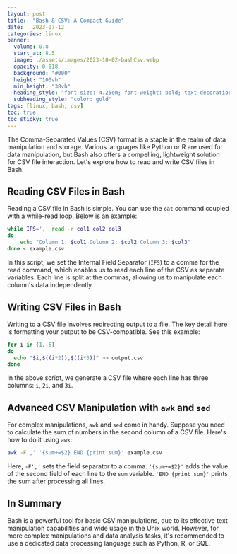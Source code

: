 ```yaml
---
layout: post
title:  "Bash & CSV: A Compact Guide"
date:   2023-07-12
categories: linux
banner:
  volume: 0.8
  start_at: 8.5
  image: ./assets/images/2023-10-02-bashCsv.webp
  opacity: 0.618
  background: "#000"
  height: "100vh"
  min_height: "38vh"
  heading_style: "font-size: 4.25em; font-weight: bold; text-decoration: underline"
  subheading_style: "color: gold"
tags: [linux, bash, csv]
toc: true
toc_sticky: true
---
```


The Comma-Separated Values (CSV) format is a staple in the realm of data manipulation and storage. Various languages like Python or R are used for data manipulation, but Bash also offers a compelling, lightweight solution for CSV file interaction. Let's explore how to read and write CSV files in Bash.

## Reading CSV Files in Bash

Reading a CSV file in Bash is simple. You can use the `cat` command coupled with a while-read loop. Below is an example:

```bash
while IFS=',' read -r col1 col2 col3
do
    echo "Column 1: $col1 Column 2: $col2 Column 3: $col3"
done < example.csv
```

In this script, we set the Internal Field Separator (`IFS`) to a comma for the read command, which enables us to read each line of the CSV as separate variables. Each line is split at the commas, allowing us to manipulate each column's data independently.

## Writing CSV Files in Bash

Writing to a CSV file involves redirecting output to a file. The key detail here is formatting your output to be CSV-compatible. See this example:

```bash
for i in {1..5}
do
  echo "$i,$((i*2)),$((i*3))" >> output.csv
done
```

In the above script, we generate a CSV file where each line has three columns: `i`, `2i`, and `3i`.

## Advanced CSV Manipulation with `awk` and `sed`

For complex manipulations, `awk` and `sed` come in handy. Suppose you need to calculate the sum of numbers in the second column of a CSV file. Here's how to do it using `awk`:

```bash
awk -F',' '{sum+=$2} END {print sum}' example.csv
```

Here, `-F','` sets the field separator to a comma. `'{sum+=$2}'` adds the value of the second field of each line to the `sum` variable. `'END {print sum}'` prints the sum after processing all lines.

## In Summary

Bash is a powerful tool for basic CSV manipulations, due to its effective text manipulation capabilities and wide usage in the Unix world. However, for more complex manipulations and data analysis tasks, it's recommended to use a dedicated data processing language such as Python, R, or SQL.